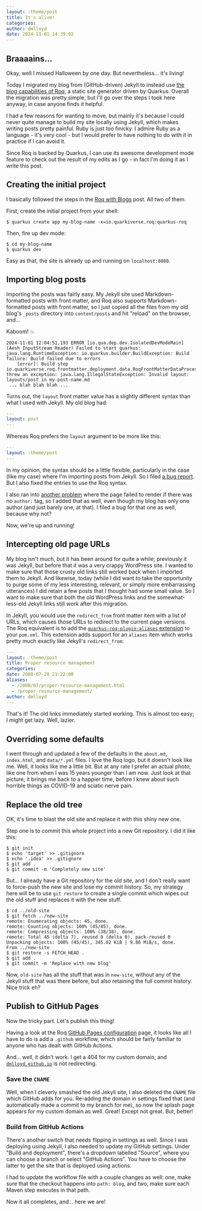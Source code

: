 ```yaml
---
layout: :theme/post
title: It's alive!
categories: 
author: dmlloyd
date: 2024-11-01 14:39:02
---
```


## Braaaains...

Okay, well I missed Halloween by one day. But nevertheless... it's living!

Today I migrated my blog from (GitHub-driven) Jekyll to instead use [the blog capabilities of Roq](https://pages.quarkiverse.io/quarkus-roq/posts/roq-with-blogs/), a static site generator driven by Quarkus.
Overall the migration was pretty simple, but I'll go over the steps I took here anyway, in case anyone finds it helpful.

I had a few reasons for wanting to move, but mainly it's because I could never quite manage to build my site locally using Jekyll, which makes writing posts pretty painful. Ruby is just too finicky. I admire Ruby as a language - it's very cool - but I would prefer to have nothing to do with it in practice if I can avoid it.

Since Roq is backed by Quarkus, I can use its awesome development mode feature to check out the result of my edits as I go - in fact I'm doing it as I write this post.


## Creating the initial project

I basically followed the steps in the [Roq with Blogs](https://pages.quarkiverse.io/quarkus-roq/posts/roq-with-blogs/) post. All two of them.

First, create the initial project from your shell:

```
$ quarkus create app my-blog-name -x=io.quarkiverse.roq:quarkus-roq
```

Then, fire up dev mode: 

```
$ cd my-blog-name
$ quarkus dev
```

Easy as that, the site is already up and running on `localhost:8080`.


## Importing blog posts

Importing the posts was fairly easy. My Jekyll site used Markdown-formatted posts with front matter, and Roq also supports Markdown-formatted posts with front matter, so I just copied all the files from my old blog's `_posts` directory into `content/posts` and hit "reload" on the browser, and...

Kaboom! 💥

```
2024-11-01 12:04:51,193 ERROR [io.qua.dep.dev.IsolatedDevModeMain] (Aesh InputStream Reader) Failed to start quarkus: java.lang.RuntimeException: io.quarkus.builder.BuildException: Build failure: Build failed due to errors
	[error]: Build step io.quarkiverse.roq.frontmatter.deployment.data.RoqFrontMatterDataProcessor#prepareData threw an exception: java.lang.IllegalStateException: Invalid layout: layouts/post in my-post-name.md
 ... blah blah blah ...
```

Turns out, the `layout` front matter value has a slightly different syntax than what I used with Jekyll. My old blog had:

```yaml
---
layout: post
---
```

Whereas Roq prefers the `layout` argument to be more like this:

```yaml
---
layout: :theme/post
---
```

In my opinion, the syntax should be a little flexible, particularly in the case (like my case) where I'm importing posts from Jekyll. So I filed [a bug report](https://github.com/quarkiverse/quarkus-roq/issues/243). But I also fixed the entries to use the Roq syntax.

I also ran into [another problem](https://github.com/quarkiverse/quarkus-roq/issues/244) where the page failed to render if there was no `author:` tag, so I added that as well, even though my blog has only one author (and just barely one, at that). I filed a bug for that one as well, because why not?

Now, we're up and running!

## Intercepting old page URLs

My blog isn't much, but it has been around for quite a while; previously it was Jekyll, but before that it was a very crappy WordPress site. I wanted to make sure that those crusty old links still worked back when I imported them to Jekyll. And likewise, today (while I did want to take the opportunity to purge some of my less interesting, relevant, or simply more embarrassing utterances) I did retain a few posts that I thought had some small value. So I want to make sure that both the old WordPress links and the somewhat-less-old Jekyll links still work after this migration.

In Jekyll, you would use the `redirect_from` front matter item with a list of URLs, which causes those URLs to redirect to the current page versions. The Roq equivalent is to add the [`quarkus-roq-plugin-aliases` extension](https://docs.quarkiverse.io/quarkus-roq/dev/quarkus-roq-plugins.html#plugin-aliases) to your `pom.xml`. This extension adds support for an `aliases` item which works pretty much exactly like Jekyll's `redirect_from`:

```yaml
---
layout: :theme/post
title: Proper resource management
categories: 
date: 2008-07-28 21:22:00
aliases:
  - /2008/07/proper-resource-management.html
  - /proper-resource-management/
author: dmlloyd
---
```
That's it! The old links immediately started working. This is almost too easy; I might get lazy. Well, lazier.

## Overriding some defaults

I went through and updated a few of the defaults in the `about.md`, `index.html`, and `data/*.yml` files. I love the Roq logo, but it doesn't look like me. Well, it looks like me a little bit. But at any rate I prefer an actual photo, like one from when I was 15 years younger than I am now. Just look at that picture; it brings me back to a happier time, before I knew about such horrible things as COVID-19 and sciatic nerve pain.

## Replace the old tree

OK, it's time to blast the old site and replace it with this shiny new one.

Step one is to commit this whole project into a new Git repository. I did it like this:

```
$ git init
$ echo 'target' >> .gitignore
$ echo '.idea' >> .gitignore
$ git add .
$ git commit -m 'Completely new site'
```

But... I already have a Git repository for the old site, and I don't really want to force-push the new site and lose my commit history. So, my strategy here will be to use `git restore` to create a single commit which wipes out the old stuff and replaces it with the new stuff.

```
$ cd ../old-site
$ git fetch ../new-site
remote: Enumerating objects: 45, done.
remote: Counting objects: 100% (45/45), done.
remote: Compressing objects: 100% (38/38), done.
remote: Total 45 (delta 7), reused 0 (delta 0), pack-reused 0
Unpacking objects: 100% (45/45), 345.02 KiB | 9.86 MiB/s, done.
From ../new-site
$ git restore -s FETCH_HEAD .
$ git add .
$ git commit -m 'Replace with new blog'
```

Now, `old-site` has all the stuff that was in `new-site`, without any of the Jekyll stuff that was there before, but also retaining the full commit history. Nice trick eh?

## Publish to GitHub Pages

Now the tricky part. Let's publish this thing!

Having a look at the Roq [GitHub Pages configuration](https://docs.quarkiverse.io/quarkus-roq/dev/quarkus-roq-generator.html#_github_pages_configuration) page, it looks like all I have to do is add a `.github` workflow, which should be fairly familiar to anyone who has dealt with GitHub Actions.

And... well, it didn't work. I get a 404 for my custom domain, and [`dmlloyd.github.io`](https://dmlloyd.github.io) is not redirecting.

### Save the `CNAME`

Well, when I cleverly smashed the old Jekyll site, I also deleted the `CNAME` file which GitHub adds for you. Re-adding the domain in settings fixed that (and automatically made a commit to my branch for me), so now the splash page appears for my custom domain as well. Great! Except not great. But, better!

### Build from GitHub Actions

There's another switch that needs flipping in settings as well. Since I was deploying using Jekyll, I also needed to update my GitHub settings. Under "Build and deployment", there's a dropdown labelled "Source", where you can choose a branch or select "GitHub Actions". You have to choose the latter to get the site that is deployed using actions.

I had to update the workflow file with a couple changes as well: one, make sure that the checkout happens into `path: blog`, and two, make sure each Maven step executes in that path.

Now it all completes, and... here we are!
